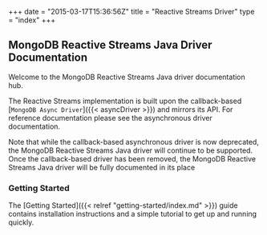 +++
date = "2015-03-17T15:36:56Z"
title = "Reactive Streams Driver"
type = "index"
+++

## MongoDB Reactive Streams Java Driver Documentation

Welcome to the MongoDB Reactive Streams Java driver documentation hub.

The Reactive Streams implementation is built upon the callback-based [`MongoDB Async Driver`]({{< asyncDriver >}}) and mirrors its API. 
For reference documentation please see the asynchronous driver documentation.

Note that while the callback-based asynchronous driver is now deprecated, the MongoDB Reactive Streams Java 
driver will continue to be supported. Once the callback-based driver has been removed, the MongoDB Reactive Streams Java 
driver will be fully documented in its place   

### Getting Started

The [Getting Started]({{< relref "getting-started/index.md" >}}) guide contains installation instructions
and a simple tutorial to get up  and running quickly.

